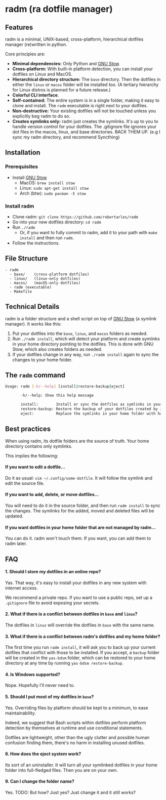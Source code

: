 # radm (ra dotfile manager)

## Features

radm is a minimal, UNIX-based, cross-platform, hierarchical dotfiles manager (re)written in python.

Core principles are:

- **Minimal dependencies:** Only Python and [GNU Stow](https://www.gnu.org/software/stow/).
- **Cross-platform:** With built-in platform detection, you can install your
  dotfiles on Linux and MacOS.
- **Hierarchical directory structure:** The `base` directory.
  Then the dotfiles in either the `linux` or `macos` folder will be installed
  too. (A tertiary hierarchy for Linux distros is planned for a future release.)
- **Colorful CLI interface**.
- **Self-contained:** The entire system is in a single folder, making it easy to
  clone and install. The `radm` executable is right next to your dotfiles.
- **Non-destructive:** Your existing dotfiles will not be touched unless you
  explicitly beg radm to do so.
- **Creates symlinks only:** radm just creates the symlinks. It's up to you to
  handle version control for your dotfiles. The .gitignore file ignores your dot
  files in the macos, linux, and base directories. BACK THEM UP. (e.g I sync my radm
  directory, and recommend Syncthing)

## Installation

### Prerequisites

- Install [GNU Stow](https://www.gnu.org/software/stow/)
  - MacOS: `brew install stow`
  - Linux: `sudo apt-get install stow`
  - Arch (btw): `sudo pacman -S stow`

### Install radm

- Clone radm: `git clone https://github.com/robertarles/radm`
- Go into your new dotfiles directory: `cd radm`
- Run `./radm`
  - Or, if you want to fully commit to radm, add it to your path with `make
install` and then run `radm`.
- Follow the instructions.

## File Structure

```
- radm
  - base/    (cross-platform dotfiles)
  - linux/   (linux-only dotfiles)
  - macos/   (macOS-only dotfiles)
  - radm (executable)
  - Makefile
```

## Technical Details

radm is a folder structure and a shell script on top of [GNU Stow](https://www.gnu.org/software/stow/) (a symlink manager). It works like this:

1. Put your dotfiles into the `base`, `linux`, and `macos` folders as needed.
2. Run `./radm install`, which will detect your platform and create
   symlinks in your home directory pointing to the dotfiles. This is done with
   GNU Stow, which also creates folders as needed.
3. If your dotfiles change in any way, run `./radm install` again to sync
   the changes to your home folder.

## The `radm` command

```bash
Usage: radm [-h/--help] [install|restore-backup|eject]

       -h/--help: Show this help message

       install:        Install or sync the dotfiles as symlinks in your home folder.
       restore-backup: Restore the backup of your dotfiles created by install.
       eject:          Replace the symlinks in your home folder with hard copies.
```

## Best practices

When using radm, its dotfile folders are the source of truth. Your home directory contains only symlinks.

This implies the following:

#### If you want to edit a dotfile...

Do it as usual: `vim ~/.config/some-dotfile`. It will follow the symlink and edit the source file.

#### If you want to add, delete, or move dotfiles...

You will need to do it in the source folder, and then run `radm install` to sync the changes. The symlinks for the added, moved and deleted files will be updated.

#### If you want dotfiles in your home folder that are not managed by radm...

You can do it. radm won't touch them. If you want, you can add them to radm later.

## FAQ

#### 1. Should I store my dotfiles in an online repo?

Yas. That way, it's easy to install your dotfiles in any new system with internet access.

We recommend a private repo. If you want to use a public repo, set up a
`.gitignore` file to avoid exposing your secrets.

#### 2. What if there is a conflict between dotfiles in `base` and `linux`?

The dotfiles in `linux` will override the dotfiles in `base` with the same name.

#### 3. What if there is a conflict between radm's dotfiles and my home folder?

The first time you run `radm install`, it will ask you to back up your current dotfiles that conflict with those to be installed. If you accept, a `backup` folder will be created in the `yas-bdsm` folder, which can be restored to your home directory at any time by running `yas-bdsm restore-backup`.

#### 4. Is Windows supported?

Nope. Hopefully I'll never need to.

#### 5. Should I put most of my dotfiles in `base`?

Yes. Overriding files by platform should be kept to a minimum, to ease maintainability.

Indeed, we suggest that Bash scripts within dotfiles perform platform detection by themselves at runtime and use conditional statements.

Dotfiles are lightweight, other than the ugly clutter and possible human confusion finding them, there's no harm in installing unused dotfiles.

#### 6. How does the eject system work?

Its sort of an uninstaller. It will turn all your symlinked dotfiles in your home folder into full-fledged files. Then you are on your own.

#### 9. Can I change the folder name?

Yes. TODO: But how? Just yes? Just change it and it still works?
